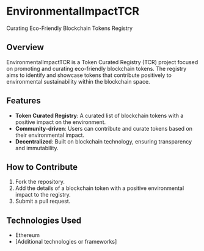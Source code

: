 # EnvironmentalImpactTCR

Curating Eco-Friendly Blockchain Tokens Registry

## Overview

EnvironmentalImpactTCR is a Token Curated Registry (TCR) project focused on promoting and curating eco-friendly blockchain tokens. The registry aims to identify and showcase tokens that contribute positively to environmental sustainability within the blockchain space.

## Features

- **Token Curated Registry**: A curated list of blockchain tokens with a positive impact on the environment.
- **Community-driven**: Users can contribute and curate tokens based on their environmental impact.
- **Decentralized**: Built on blockchain technology, ensuring transparency and immutability.

## How to Contribute

1. Fork the repository.
2. Add the details of a blockchain token with a positive environmental impact to the registry.
3. Submit a pull request.

## Technologies Used

- Ethereum
- [Additional technologies or frameworks]
